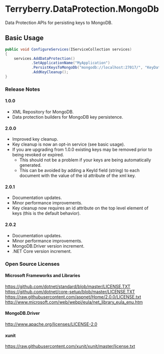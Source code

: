 # Terryberry.DataProtection.MongoDb

Data Protection APIs for persisting keys to MongoDB.

## Basic Usage

```cs
public void ConfigureServices(IServiceCollection services)
{
    services.AddDataProtection()
			.SetApplicationName("MyApplication")
			.PersistKeysToMongoDb("mongodb://localhost:27017/", "KeyDatabase", "KeyCollection")
			.AddKeyCleanup();
}
```

### Release Notes

#### 1.0.0

* XML Repository for MongoDB.
* Data protection builders for MongoDB key persistence.

#### 2.0.0

* Improved key cleanup.
* Key cleanup is now an opt-in service (see basic usage).
* If you are upgrading from 1.0.0 existing keys may be removed prior to being revoked or expired.
  * This should not be a problem if your keys are being automatically generated.
  * This can be avoided by adding a KeyId field (string) to each document with the value of the id attribute of the xml key.

#### 2.0.1

* Documentation updates.
* Minor performance improvements.
* Key cleanup now requires an id attribute on the top level element of keys (this is the default behavior).

#### 2.0.2

* Documentation updates.
* Minor performance improvements.
* MongoDB.Driver version increment.
* .NET Core version increment.

### Open Source Licenses

#### Microsoft Frameworks and Libraries

<https://github.com/dotnet/standard/blob/master/LICENSE.TXT>\
<https://github.com/dotnet/core-setup/blob/master/LICENSE.TXT>\
<https://raw.githubusercontent.com/aspnet/Home/2.0.0/LICENSE.txt>\
<http://www.microsoft.com/web/webpi/eula/net_library_eula_enu.htm>

#### MongoDB.Driver

<http://www.apache.org/licenses/LICENSE-2.0>

#### xunit

<https://raw.githubusercontent.com/xunit/xunit/master/license.txt>
